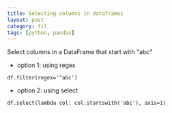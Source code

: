 ```yaml
---
title: Selecting columns in dataframes
layout: post
category: til
tags: [python, pandas]
---
```

Select columns in a DataFrame that start with "abc"

+ option 1: using regex
```
df.filter(regex='^abc')
```
+ option 2: using select
```
df.select(lambda col: col.startswith('abc'), axis=1)
```
